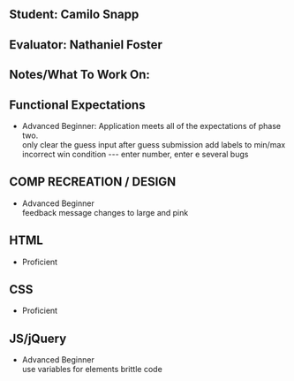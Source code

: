 ## Student: Camilo Snapp
## Evaluator: Nathaniel Foster
## Notes/What To Work On:

## Functional Expectations

* Advanced Beginner: Application meets all of the expectations of phase two.  
only clear the guess input after guess submission
add labels to min/max
incorrect win condition --- enter number, enter e
several bugs


## COMP RECREATION / DESIGN

* Advanced Beginner  
feedback message changes to large and pink

## HTML

* Proficient  


## CSS

* Proficient  


## JS/jQuery

* Advanced Beginner  
use variables for elements
brittle code